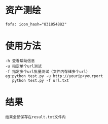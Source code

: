 # 资产测绘

```
fofa: icon_hash="831854882"
```

# 使用方法

```
-h 查看帮助信息
-u 指定单个url测试
-f 指定多个url批量测试（文件内存储多个url）
eg:python test.py -u http://yourip+yourport
   python test.py -f url.txt
```

# 结果

```
结果全部保存在result.txt文件内
```

